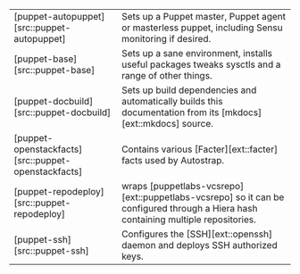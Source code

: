 | | |
|-|-|
| [puppet-autopuppet][src::puppet-autopuppet] | Sets up a Puppet master, Puppet agent or masterless puppet, including Sensu monitoring if desired. |
| [puppet-base][src::puppet-base] | Sets up a sane environment, installs useful packages tweaks sysctls and a range of other things. |
| [puppet-docbuild][src::puppet-docbuild] | Sets up build dependencies and automatically builds this documentation from its [mkdocs][ext::mkdocs] source. |
| [puppet-openstackfacts][src::puppet-openstackfacts] | Contains various [Facter][ext::facter] facts used by Autostrap. |
| [puppet-repodeploy][src::puppet-repodeploy] | wraps [puppetlabs-vcsrepo][ext::puppetlabs-vcsrepo] so it can be configured through a Hiera hash containing multiple repositories. |
| [puppet-ssh][src::puppet-ssh] | Configures the [SSH][ext::openssh] daemon and deploys SSH authorized keys. |
